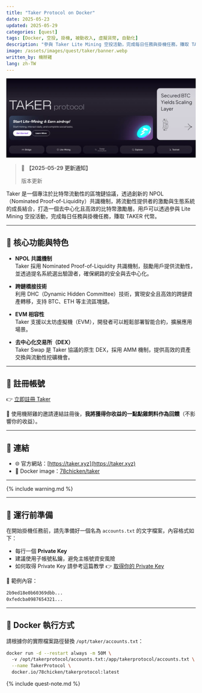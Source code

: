 ```yaml
---
title: "Taker Protocol on Docker"
date: 2025-05-23
updated: 2025-05-29
categories: [quest]
tags: [Docker, 空投, 掛機, 被動收入, 虛擬貨幣, 自動化]
description: "參與 Taker Lite Mining 空投活動，完成每日任務與掛機任務，賺取 TAKER 代幣。"
image: /assets/images/quest/taker/banner.webp
written_by: 機掰雞
lang: zh-TW
---
```


![Taker 空投封面圖](/assets/images/quest/taker/banner.webp)
> 📢 **【2025-05-29 更新通知】**
>
> 版本更新

Taker 是一個專注於比特幣流動性的區塊鏈協議，透過創新的 NPOL（Nominated Proof-of-Liquidity）共識機制，將流動性提供者的激勵與生態系統的成長結合，打造一個去中心化且高效的比特幣激勵層。用戶可以透過參與 Lite Mining 空投活動，完成每日任務與掛機任務，賺取 TAKER 代幣。

---

## 🌟 核心功能與特色

- **NPOL 共識機制**  
  Taker 採用 Nominated Proof-of-Liquidity 共識機制，鼓勵用戶提供流動性，並透過提名系統選出驗證者，確保網路的安全與去中心化。

- **跨鏈橋接技術**  
  利用 DHC（Dynamic Hidden Committee）技術，實現安全且高效的跨鏈資產轉移，支持 BTC、ETH 等主流區塊鏈。

- **EVM 相容性**  
  Taker 支援以太坊虛擬機（EVM），開發者可以輕鬆部署智能合約，擴展應用場景。

- **去中心化交易所（DEX）**  
  Taker Swap 是 Taker 協議的原生 DEX，採用 AMM 機制，提供高效的資產交換與流動性挖礦機會。

---

## 📝 註冊帳號

👉 [立即註冊 Taker](https://earn.taker.xyz?start=82KK8)

🎉 使用機掰雞的邀請連結註冊後，**我將獲得你收益的一點點雞飼料作為回饋**（不影響你的收益）。

---

## 🔗 連結

- 🌐 官方網站：[https://taker.xyz](https://taker.xyz)
- 🐳 Docker image：[78chicken/taker](https://hub.docker.com/r/78chicken/takerprotocol)

---

{% include warning.md %}

---

## 📁 運行前準備

在開始掛機任務前，請先準備好一個名為 `accounts.txt` 的文字檔案，內容格式如下：

- 每行一個 **Private Key**
- 建議使用子帳號私鑰，避免主帳號資安風險
- 如何取得 Private Key 請參考這篇教學 👉 [取得你的 Private Key](/posts/Get-Your-Private-Key/)

📄 範例內容：
```txt
2b9ed18e0b60369dbb...
0xfedcba0987654321...
```
---

## 🐳 Docker 執行方式

請根據你的實際檔案路徑替換 `/opt/taker/accounts.txt`：
```bash
docker run -d --restart always -m 50M \  
  -v /opt/takerprotocol/accounts.txt:/app/takerprotocol/accounts.txt \
  --name TakerProtocol \
  docker.io/78chicken/takerprotocol:latest
```
{% include quest-note.md %}
